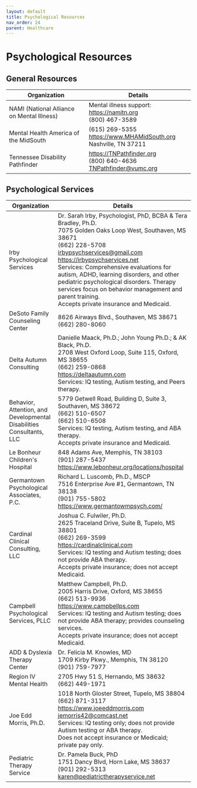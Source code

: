 ```yaml
---
layout: default
title: Psychological Resources
nav_order: 24
parent: Healthcare
---
```

# Psychological Resources

## General Resources

| Organization | Details |
|---|---|
| NAMI (National Alliance on Mental Illness) | Mental illness support: https://namitn.org<br>(800) 467-3589 |
| Mental Health America of the MidSouth | (615) 269-5355<br>https://www.MHAMidSouth.org<br>Nashville, TN 37211 |
| Tennessee Disability Pathfinder | https://TNPathfinder.org<br>(800) 640-4636<br><TNPathfinder@vumc.org> |

## Psychological Services

| Organization | Details |
|---|---|
| Irby Psychological Services | Dr. Sarah Irby, Psychologist, PhD, BCBA & Tera Bradley, Ph.D.<br>7075 Golden Oaks Loop West, Southaven, MS 38671<br>(662) 228-5708<br><irbypsychservices@gmail.com><br>https://irbypsychservices.net<br>Services: Comprehensive evaluations for autism, ADHD, learning disorders, and other pediatric psychological disorders. Therapy services focus on behavior management and parent training.<br>Accepts private insurance and Medicaid. |
| DeSoto Family Counseling Center | 8626 Airways Blvd., Southaven, MS 38671<br>(662) 280-8060 |
| Delta Autumn Consulting | Danielle Maack, Ph.D.; John Young Ph.D.; & AK Black, Ph.D.<br>2708 West Oxford Loop, Suite 115, Oxford, MS 38655<br>(662) 259-0868<br>https://deltaautumn.com<br>Services: IQ testing, Autism testing, and Peers therapy. |
| Behavior, Attention, and Developmental Disabilities Consultants, LLC | 5779 Getwell Road, Building D, Suite 3, Southaven, MS 38672<br>(662) 510-6507<br>(662) 510-6508<br>Services: IQ testing, Autism testing, and ABA therapy.<br>Accepts private insurance and Medicaid. |
| Le Bonheur Children's Hospital | 848 Adams Ave, Memphis, TN 38103<br>(901) 287-5437<br>https://www.lebonheur.org/locations/hospital |
| Germantown Psychological Associates, P.C. | Richard L. Luscomb, Ph.D., MSCP<br>7516 Enterprise Ave #1, Germantown, TN 38138<br>(901) 755-5802<br>https://www.germantowmpsych.com/ |
| Cardinal Clinical Consulting, LLC | Joshua C. Fulwiler, Ph.D.<br>2625 Traceland Drive, Suite B, Tupelo, MS 38801<br>(662) 269-3599<br>https://cardinalclinical.com<br>Services: IQ testing and Autism testing; does not provide ABA therapy.<br>Accepts private insurance; does not accept Medicaid. |
| Campbell Psychological Services, PLLC | Matthew Campbell, Ph.D.<br>2005 Harris Drive, Oxford, MS 38655<br>(662) 513-9936<br>https://www.campbellps.com<br>Services: IQ testing and Autism testing; does not provide ABA therapy; provides counseling services.<br>Accepts private insurance; does not accept Medicaid. |
| ADD & Dyslexia Therapy Center | Dr. Felicia M. Knowles, MD<br>1709 Kirby Pkwy., Memphis, TN 38120<br>(901) 759-7977 |
| Region IV Mental Health | 2705 Hwy 51 S, Hernando, MS 38632<br>(662) 449-1971 |
| Joe Edd Morris, Ph.D. | 1018 North Gloster Street, Tupelo, MS 38804<br>(662) 871-3117<br>https://www.joeeddmorris.com<br><jemorris42@comcast.net><br>Services: IQ testing only; does not provide Autism testing or ABA therapy.<br>Does not accept insurance or Medicaid; private pay only. |
| Pediatric Therapy Service | Dr. Pamela Buck, PhD<br>1751 Dancy Blvd, Horn Lake, MS 38637<br>(901) 292-5313<br><karen@pediatrictherapyservice.net> |
